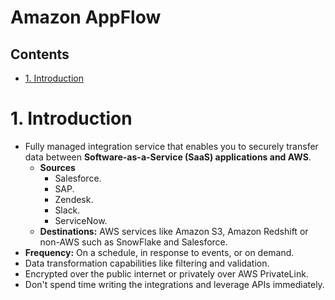 # Amazon AppFlow <!-- omit in toc -->

## Contents <!-- omit in toc -->

- [1. Introduction](#1-introduction)

# 1. Introduction

- Fully managed integration service that enables you to securely transfer data between **Software-as-a-Service (SaaS) applications and AWS**.
  - **Sources**
    - Salesforce.
    - SAP.
    - Zendesk.
    - Slack.
    - ServiceNow.
  - **Destinations:** AWS services like Amazon S3, Amazon Redshift or non-AWS such as SnowFlake and Salesforce.
- **Frequency:** On a schedule, in response to events, or on demand.
- Data transformation capabilities like filtering and validation.
- Encrypted over the public internet or privately over AWS PrivateLink.
- Don't spend time writing the integrations and leverage APIs immediately.
